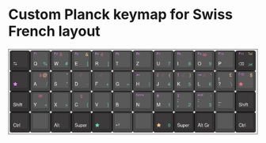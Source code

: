 # Custom Planck keymap for Swiss French layout

![custom planck keymap](assets/keyboard-layout-qwertz.png)
